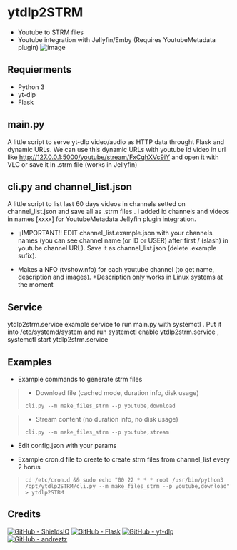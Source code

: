 # ytdlp2STRM
* Youtube to STRM files
* Youtube integration with Jellyfin/Emby (Requires YoutubeMetadata plugin)
![image](https://user-images.githubusercontent.com/6680464/227725095-8451ea3b-d404-47d7-82b6-59ec9f683eb2.png)

## Requierments
* Python 3
* yt-dlp
* Flask

## main.py 
A little script to serve yt-dlp video/audio as HTTP data throught Flask and dynamic URLs. We can use this dynamic URLs with youtube id video in url like http://127.0.0.1:5000/youtube/stream/FxCqhXVc9iY and open it with VLC or save it in .strm file (works in Jellyfin)

## cli.py and channel_list.json
A little script to list last 60 days videos in channels setted on channel_list.json and save all as .strm files . I added id channels and videos in names [xxxx] for YoutubeMetadata Jellyfin plugin integration.

* ¡¡IMPORTANT!! EDIT channel_list.example.json with your channels names (you can see channel name (or ID or USER)  after first / (slash) in youtube channel URL). Save it as channel_list.json (delete .example sufix).

* Makes a NFO (tvshow.nfo) for each youtube channel (to get name, description and images). *Description only works in Linux systems at the moment

## Service
ytdlp2strm.service example service to run main.py with systemctl . Put it into /etc/systemd/system and run systemctl enable ytdlp2strm.service , systemctl start ytdlp2strm.service

## Examples
* Example commands to generate strm files
> * Download file (cached mode, duration info, disk usage)
> ```console
> cli.py --m make_files_strm --p youtube,download
> ```

>* Stream content (no duration info, no disk usage)
> ```console
> cli.py --m make_files_strm --p youtube,stream
> ```

* Edit config.json with your params

* Example cron.d file to create to create strm files from channel_list every 2 horus
> ``` console
> cd /etc/cron.d && sudo echo "00 22 * * * root /usr/bin/python3 /opt/ytdlp2STRM/cli.py --m make_files_strm --p youtube,download" > ytdlp2STRM
> ```

## Credits
[![GitHub - ShieldsIO](https://img.shields.io/badge/GitHub-ShieldsIO-42b983?logo=GitHub)](https://github.com/badges/shields)
[![GitHub - Flask](https://img.shields.io/badge/GitHub-Flask-0000ff?logo=GitHub)](https://github.com/pallets/flask)
[![GitHub - yt-dlp](https://img.shields.io/badge/GitHub-ytdlp-ff0000?logo=GitHub)](https://github.com/yt-dlp/yt-dlp)
[![GitHub - andreztz](https://img.shields.io/badge/GitHub-andreztz-ffc230?logo=GitHub)](https://gist.github.com/andreztz/9e472fa6daa17d2f954958fc33e5a296)

